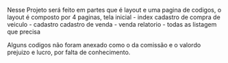 Nesse Projeto será feito em partes que é layout e uma pagina de codigos,
o layout é composto por 4 paginas, 
tela inicial - index
cadastro de compra de veiculo - cadastro 
cadastro de venda - venda 
relatorio - todas as listagem que precisa

Alguns codigos não foram anexado como o da comissão e o valordo prejuizo e lucro, por falta de conhecimento.

